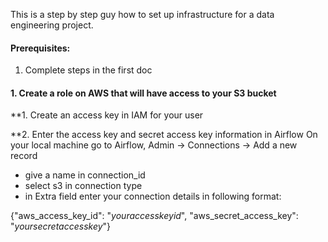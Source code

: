 This is a step by step guy how to set up infrastructure for a data engineering project.

#### Prerequisites:

1. Complete steps in the first doc


#### 1. Create a role on AWS that will have access to your S3 bucket

**1. Create an access key in IAM for your user



**2. Enter the access key and secret access key information in Airflow
On your local machine go to Airflow, Admin -> Connections -> Add a new record

- give a name in connection_id
- select s3 in connection type
- in Extra field enter your connection details in following format:

{"aws_access_key_id": "_youraccesskeyid_", 
"aws_secret_access_key": "_yoursecretaccesskey_"}

